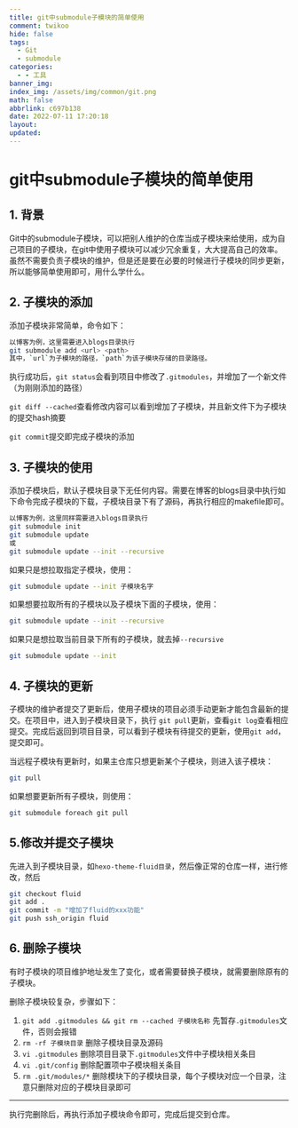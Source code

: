 ```yaml
---
title: git中submodule子模块的简单使用
comment: twikoo
hide: false
tags:
  - Git
  - submodule
categories:
  - - 工具
banner_img:
index_img: /assets/img/common/git.png
math: false
abbrlink: c697b138
date: 2022-07-11 17:20:18
layout:
updated:
---
```


# git中submodule子模块的简单使用

## 1. 背景

Git中的submodule子模块，可以把别人维护的仓库当成子模块来给使用，成为自己项目的子模块，在git中使用子模块可以减少冗余重复，大大提高自己的效率。虽然不需要负责子模块的维护，但是还是要在必要的时候进行子模块的同步更新，所以能够简单使用即可，用什么学什么。

## 2. 子模块的添加

添加子模块非常简单，命令如下：

```bash
以博客为例，这里需要进入blogs目录执行
git submodule add <url> <path>
其中，`url`为子模块的路径，`path`为该子模块存储的目录路径。
```

执行成功后，`git status`会看到项目中修改了`.gitmodules`，并增加了一个新文件（为刚刚添加的路径）

`git diff --cached`查看修改内容可以看到增加了子模块，并且新文件下为子模块的提交hash摘要

`git commit`提交即完成子模块的添加

## 3. 子模块的使用

添加子模块后，默认子模块目录下无任何内容。需要在博客的blogs目录中执行如下命令完成子模块的下载，子模块目录下有了源码，再执行相应的makefile即可。

```bash
以博客为例，这里同样需要进入blogs目录执行
git submodule init
git submodule update
或
git submodule update --init --recursive
```

如果只是想拉取指定子模块，使用：

```bash
git submodule update --init 子模块名字
```

如果想要拉取所有的子模块以及子模块下面的子模块，使用：

```bash
git submodule update --init --recursive
```

如果只是想拉取当前目录下所有的子模块，就去掉`--recursive`

```bash
git submodule update --init
```

## 4. 子模块的更新

子模块的维护者提交了更新后，使用子模块的项目必须手动更新才能包含最新的提交。在项目中，进入到子模块目录下，执行 `git pull`更新，查看`git log`查看相应提交。完成后返回到项目目录，可以看到子模块有待提交的更新，使用`git add`，提交即可。

当远程子模块有更新时，如果主仓库只想更新某个子模块，则进入该子模块：

```bash
git pull
```

如果想要更新所有子模块，则使用：

```bash
git submodule foreach git pull
```

## 5.修改并提交子模块

先进入到子模块目录，如`hexo-theme-fluid目录`，然后像正常的仓库一样，进行修改，然后

```bash
git checkout fluid
git add .
git commit -m "增加了fluid的xxx功能"
git push ssh_origin fluid
```

## 6. 删除子模块

有时子模块的项目维护地址发生了变化，或者需要替换子模块，就需要删除原有的子模块。

删除子模块较复杂，步骤如下：

1. `git add .gitmodules && git rm --cached 子模块名称` 先暂存`.gitmodules`文件，否则会报错
2. `rm -rf 子模块目录` 删除子模块目录及源码
3. `vi .gitmodules` 删除项目目录下`.gitmodules`文件中子模块相关条目
4. `vi .git/config` 删除配置项中子模块相关条目
5. `rm .git/modules/*` 删除模块下的子模块目录，每个子模块对应一个目录，注意只删除对应的子模块目录即可

------

执行完删除后，再执行添加子模块命令即可，完成后提交到仓库。
